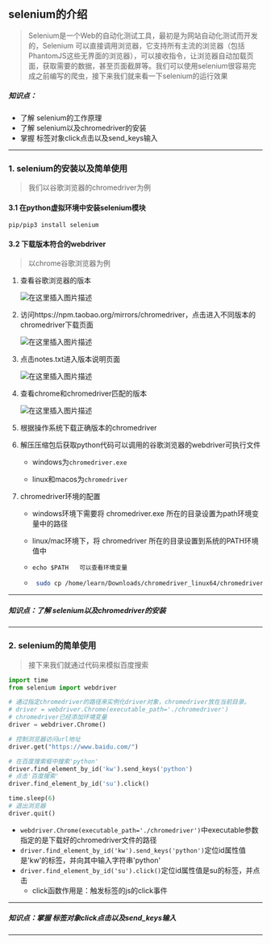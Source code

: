 ## selenium的介绍

> Selenium是一个Web的自动化测试工具，最初是为网站自动化测试而开发的，Selenium 可以直接调用浏览器，它支持所有主流的浏览器（包括PhantomJS这些无界面的浏览器），可以接收指令，让浏览器自动加载页面，获取需要的数据，甚至页面截屏等。我们可以使用selenium很容易完成之前编写的爬虫，接下来我们就来看一下selenium的运行效果

##### 知识点：

- 了解 selenium的工作原理
- 了解 selenium以及chromedriver的安装
- 掌握 标签对象click点击以及send_keys输入

----

### 1. selenium的安装以及简单使用

> 我们以谷歌浏览器的chromedriver为例

#### 3.1 在python虚拟环境中安装selenium模块

`pip/pip3 install selenium`

#### 3.2 下载版本符合的webdriver

> 以chrome谷歌浏览器为例

1. 查看谷歌浏览器的版本

   ![在这里插入图片描述](https://img-blog.csdnimg.cn/20200505113905291.png?x-oss-process=image/watermark,type_ZmFuZ3poZW5naGVpdGk,shadow_10,text_aHR0cHM6Ly9ibG9nLmNzZG4ubmV0L3dlaXhpbl80NDY3MzA0Mw==,size_16,color_FFFFFF,t_70)



2. 访问https://npm.taobao.org/mirrors/chromedriver，点击进入不同版本的chromedriver下载页面

   ![在这里插入图片描述](https://img-blog.csdnimg.cn/20200505113938311.png?x-oss-process=image/watermark,type_ZmFuZ3poZW5naGVpdGk,shadow_10,text_aHR0cHM6Ly9ibG9nLmNzZG4ubmV0L3dlaXhpbl80NDY3MzA0Mw==,size_16,color_FFFFFF,t_70)


3. 点击notes.txt进入版本说明页面

   ![在这里插入图片描述](https://img-blog.csdnimg.cn/20200505114009616.png?x-oss-process=image/watermark,type_ZmFuZ3poZW5naGVpdGk,shadow_10,text_aHR0cHM6Ly9ibG9nLmNzZG4ubmV0L3dlaXhpbl80NDY3MzA0Mw==,size_16,color_FFFFFF,t_70)


4. 查看chrome和chromedriver匹配的版本

   ![在这里插入图片描述](https://img-blog.csdnimg.cn/20200505114220653.png?x-oss-process=image/watermark,type_ZmFuZ3poZW5naGVpdGk,shadow_10,text_aHR0cHM6Ly9ibG9nLmNzZG4ubmV0L3dlaXhpbl80NDY3MzA0Mw==,size_16,color_FFFFFF,t_70)


5. 根据操作系统下载正确版本的chromedriver

6. 解压压缩包后获取python代码可以调用的谷歌浏览器的webdriver可执行文件
   - windows为`chromedriver.exe`

   - linux和macos为`chromedriver`

7. chromedriver环境的配置
   - windows环境下需要将 chromedriver.exe 所在的目录设置为path环境变量中的路径
   
   - linux/mac环境下，将 chromedriver 所在的目录设置到系统的PATH环境值中
   
   - ```
     echo $PATH   可以查看环境变量
     ```
   
   - ```bash
      sudo cp /home/learn/Downloads/chromedriver_linux64/chromedriver /home/learn/.local/share/umake/bin/chromedriver # 把文件复制到环境变量目录下
     ```

----

##### 知识点：了解 selenium以及chromedriver的安装

----



### 2.  selenium的简单使用

> 接下来我们就通过代码来模拟百度搜索

```python
import time
from selenium import webdriver

# 通过指定chromedriver的路径来实例化driver对象，chromedriver放在当前目录。
# driver = webdriver.Chrome(executable_path='./chromedriver')
# chromedriver已经添加环境变量
driver = webdriver.Chrome()

# 控制浏览器访问url地址
driver.get("https://www.baidu.com/")

# 在百度搜索框中搜索'python'
driver.find_element_by_id('kw').send_keys('python')
# 点击'百度搜索'
driver.find_element_by_id('su').click()

time.sleep(6)
# 退出浏览器
driver.quit()
```

- `webdriver.Chrome(executable_path='./chromedriver')`中executable参数指定的是下载好的chromedriver文件的路径
- `driver.find_element_by_id('kw').send_keys('python')`定位id属性值是'kw'的标签，并向其中输入字符串'python'
- `driver.find_element_by_id('su').click()`定位id属性值是su的标签，并点击
  - click函数作用是：触发标签的js的click事件

----

##### 知识点：掌握 标签对象click点击以及send_keys输入

----







